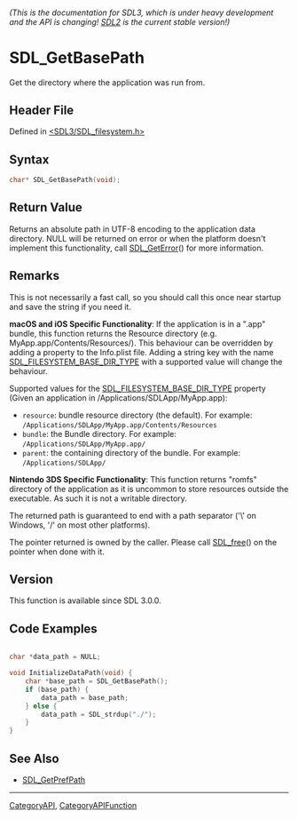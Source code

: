 ###### (This is the documentation for SDL3, which is under heavy development and the API is changing! [SDL2](https://wiki.libsdl.org/SDL2/) is the current stable version!)
# SDL_GetBasePath

Get the directory where the application was run from.

## Header File

Defined in [<SDL3/SDL_filesystem.h>](https://github.com/libsdl-org/SDL/blob/main/include/SDL3/SDL_filesystem.h)

## Syntax

```c
char* SDL_GetBasePath(void);

```

## Return Value

Returns an absolute path in UTF-8 encoding to the application data
directory. NULL will be returned on error or when the platform doesn't
implement this functionality, call [SDL_GetError](SDL_GetError)() for more
information.

## Remarks

This is not necessarily a fast call, so you should call this once near
startup and save the string if you need it.

**macOS and iOS Specific Functionality**: If the application is in a ".app"
bundle, this function returns the Resource directory (e.g.
MyApp.app/Contents/Resources/). This behaviour can be overridden by adding
a property to the Info.plist file. Adding a string key with the name
[SDL_FILESYSTEM_BASE_DIR_TYPE](SDL_FILESYSTEM_BASE_DIR_TYPE) with a
supported value will change the behaviour.

Supported values for the
[SDL_FILESYSTEM_BASE_DIR_TYPE](SDL_FILESYSTEM_BASE_DIR_TYPE) property
(Given an application in /Applications/SDLApp/MyApp.app):

- `resource`: bundle resource directory (the default). For example:
  `/Applications/SDLApp/MyApp.app/Contents/Resources`
- `bundle`: the Bundle directory. For example:
  `/Applications/SDLApp/MyApp.app/`
- `parent`: the containing directory of the bundle. For example:
  `/Applications/SDLApp/`

**Nintendo 3DS Specific Functionality**: This function returns "romfs"
directory of the application as it is uncommon to store resources outside
the executable. As such it is not a writable directory.

The returned path is guaranteed to end with a path separator ('\\' on
Windows, '/' on most other platforms).

The pointer returned is owned by the caller. Please call
[SDL_free](SDL_free)() on the pointer when done with it.

## Version

This function is available since SDL 3.0.0.

## Code Examples

```c

char *data_path = NULL;

void InitializeDataPath(void) {
    char *base_path = SDL_GetBasePath();
    if (base_path) {
        data_path = base_path;
    } else {
        data_path = SDL_strdup("./");
    }
}

```

## See Also

- [SDL_GetPrefPath](SDL_GetPrefPath)

----
[CategoryAPI](CategoryAPI), [CategoryAPIFunction](CategoryAPIFunction)


